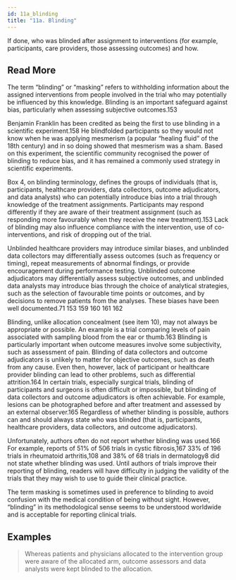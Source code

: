 ```yaml
---
id: 11a_blinding
title: "11a. Blinding"
---
```

If done, who was blinded after assignment to interventions (for example, participants, care providers, those assessing outcomes) and how. 

## Read More

The term “blinding” or “masking” refers to withholding information about the assigned interventions from people involved in the trial who may potentially be influenced by this knowledge. Blinding is an important safeguard against bias, particularly when assessing subjective outcomes.153

Benjamin Franklin has been credited as being the first to use blinding in a scientific experiment.158 He blindfolded participants so they would not know when he was applying mesmerism (a popular “healing fluid” of the 18th century) and in so doing showed that mesmerism was a sham. Based on this experiment, the scientific community recognised the power of blinding to reduce bias, and it has remained a commonly used strategy in scientific experiments.

Box 4, on blinding terminology, defines the groups of individuals (that is, participants, healthcare providers, data collectors, outcome adjudicators, and data analysts) who can potentially introduce bias into a trial through knowledge of the treatment assignments. Participants may respond differently if they are aware of their treatment assignment (such as responding more favourably when they receive the new treatment).153 Lack of blinding may also influence compliance with the intervention, use of co-interventions, and risk of dropping out of the trial.

Unblinded healthcare providers may introduce similar biases, and unblinded data collectors may differentially assess outcomes (such as frequency or timing), repeat measurements of abnormal findings, or provide encouragement during performance testing. Unblinded outcome adjudicators may differentially assess subjective outcomes, and unblinded data analysts may introduce bias through the choice of analytical strategies, such as the selection of favourable time points or outcomes, and by decisions to remove patients from the analyses. These biases have been well documented.71 153 159 160 161 162

Blinding, unlike allocation concealment (see item 10), may not always be appropriate or possible. An example is a trial comparing levels of pain associated with sampling blood from the ear or thumb.163 Blinding is particularly important when outcome measures involve some subjectivity, such as assessment of pain. Blinding of data collectors and outcome adjudicators is unlikely to matter for objective outcomes, such as death from any cause. Even then, however, lack of participant or healthcare provider blinding can lead to other problems, such as differential attrition.164 In certain trials, especially surgical trials, blinding of participants and surgeons is often difficult or impossible, but blinding of data collectors and outcome adjudicators is often achievable. For example, lesions can be photographed before and after treatment and assessed by an external observer.165 Regardless of whether blinding is possible, authors can and should always state who was blinded (that is, participants, healthcare providers, data collectors, and outcome adjudicators).

Unfortunately, authors often do not report whether blinding was used.166 For example, reports of 51% of 506 trials in cystic fibrosis,167 33% of 196 trials in rheumatoid arthritis,108 and 38% of 68 trials in dermatology8 did not state whether blinding was used. Until authors of trials improve their reporting of blinding, readers will have difficulty in judging the validity of the trials that they may wish to use to guide their clinical practice.

The term masking is sometimes used in preference to blinding to avoid confusion with the medical condition of being without sight. However, “blinding” in its methodological sense seems to be understood worldwide and is acceptable for reporting clinical trials.

## Examples

> Whereas patients and physicians allocated to the intervention group were aware of the allocated arm, outcome assessors and data analysts were kept blinded to the allocation.